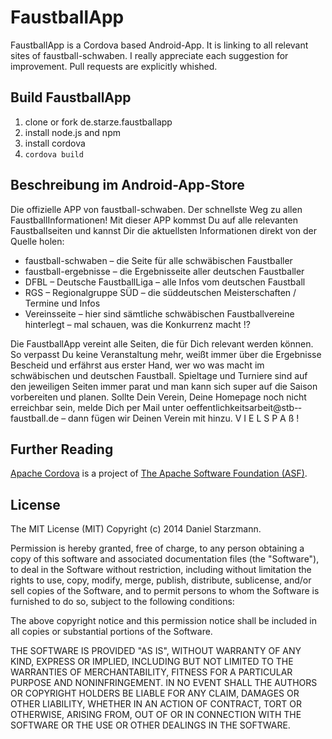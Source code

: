 # FaustballApp

FaustballApp is a Cordova based Android-App. It is linking to all relevant sites of faustball-schwaben. I really appreciate each suggestion for improvement. Pull requests are explicitly whished.


## Build FaustballApp

1. clone or fork de.starze.faustballapp
2. install node.js and npm
3. install cordova
4. `cordova build`


## Beschreibung im Android-App-Store

Die offizielle APP von faustball-schwaben.
Der schnellste Weg zu allen Faustball­Informationen!
Mit dieser APP kommst Du auf alle relevanten Faustball­seiten und kannst Dir die aktuellsten Informationen direkt von der Quelle holen:
 * faustball-schwaben – die Seite für alle schwäbischen Faustballer
 * faustball-ergebnisse – die Ergebnisseite aller deutschen Faustballer
 * DFBL – Deutsche Faustball­Liga – alle Infos vom deutschen Faustball
 * RGS – Regionalgruppe SÜD – die süddeutschen Meisterschaften / Termine und Infos
 * Vereinsseite – hier sind sämtliche schwäbischen Faustballvereine hinterlegt – mal schauen, was die Konkurrenz macht !? 

Die Faustball­­App vereint alle Seiten, die für Dich relevant werden können. So verpasst Du keine Veranstaltung mehr, weißt immer über die Ergebnisse Bescheid und erfährst aus erster Hand, wer wo was macht im schwäbischen und deutschen Faustball. Spieltage und Turniere sind auf den jeweiligen Seiten immer parat und man kann sich super auf die Saison vorbereiten und planen.
Sollte Dein Verein, Deine Homepage noch nicht erreichbar sein, melde Dich per Mail unter oeffentlichkeitsarbeit@stb-­faustball.de – dann fügen wir Deinen Verein mit hinzu.
V I E L    S P A ß !


## Further Reading

<a href="http://cordova.apache.org">Apache Cordova</a> is a project of <a href="http://apache.org">The Apache Software Foundation (ASF)</a>.


## License

The MIT License (MIT) Copyright (c) 2014 Daniel Starzmann.

Permission is hereby granted, free of charge, to any person obtaining a copy of this software and associated documentation files (the "Software"), to deal in the Software without restriction, including without limitation the rights to use, copy, modify, merge, publish, distribute, sublicense, and/or sell copies of the Software, and to permit persons to whom the Software is furnished to do so, subject to the following conditions:

The above copyright notice and this permission notice shall be included in all copies or substantial portions of the Software.

THE SOFTWARE IS PROVIDED "AS IS", WITHOUT WARRANTY OF ANY KIND, EXPRESS OR IMPLIED, INCLUDING BUT NOT LIMITED TO THE WARRANTIES OF MERCHANTABILITY, FITNESS FOR A PARTICULAR PURPOSE AND NONINFRINGEMENT. IN NO EVENT SHALL THE AUTHORS OR COPYRIGHT HOLDERS BE LIABLE FOR ANY CLAIM, DAMAGES OR OTHER LIABILITY, WHETHER IN AN ACTION OF CONTRACT, TORT OR OTHERWISE, ARISING FROM, OUT OF OR IN CONNECTION WITH THE SOFTWARE OR THE USE OR OTHER DEALINGS IN THE SOFTWARE.
